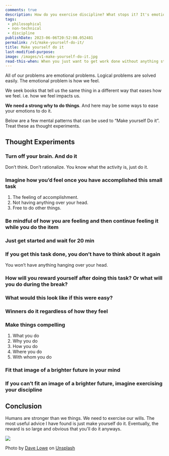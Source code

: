 ```yaml
---
comments: true
description: How do you exercise discipline? What stops it? It's emotions. How do you overcome your emotions and short-term impulses?
tags:
 - philosophical
 - non-technical
 - discipline
publishDate: 2023-06-06T20:52:08.052481
permalink: /v1/make-yourself-do-it/
title: Make yourself do it
last-modified-purpose: 
image: /images/v1-make-yourself-do-it.jpg
read-this-when: When you just want to get work done without anything stopping you.
---
```



  
All of our problems are emotional problems. Logical problems are solved easily. The emotional problem is how we feel.

We seek books that tell us the same thing in a different way that eases how we feel. i.e. how we feel impacts us.

**We need a strong why to do things**. And here may be some ways to ease your emotions to do it.

Below are a few mental patterns that can be used to “Make yourself Do it”. Treat these as thought experiments.

## Thought Experiments

### Turn off your brain. And do it

Don’t think. Don’t rationalize. You know what the activity is, just do it.

### Imagine how you’d feel once you have accomplished this small task

1. The feeling of accomplishment.
2. Not having anything over your head.
3. Free to do other things.

### Be mindful of how you are feeling and then continue feeling it while you do the item

### Just get started and wait for 20 min

### If you get this task done, you don’t have to think about it again

You won’t have anything hanging over your head.

### How will you reward yourself after doing this task? Or what will you do during the break?

### What would this look like if this were easy?

### Winners do it regardless of how they feel

### Make things compelling

1. What you do
2. Why you do
3. How you do
4. Where you do
5. With whom you do

### Fit that image of a brighter future in your mind

### If you can’t fit an image of a brighter future, imagine exercising your discipline

## Conclusion

Humans are stronger than we things. We need to exercise our wills. The most useful advice I have found is just make yourself do it. Eventually, the reward is so large and obvious that you'll do it anyways.

![](/images/v1-make-yourself-do-it.jpg)

Photo by <a href="https://unsplash.com/@thelowedown?utm_source=unsplash&utm_medium=referral&utm_content=creditCopyText">Dave Lowe</a> on <a href="https://unsplash.com/s/photos/discipline?utm_source=unsplash&utm_medium=referral&utm_content=creditCopyText">Unsplash</a>
  
